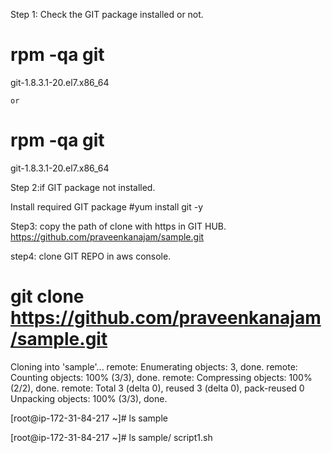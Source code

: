 Step 1:
Check the GIT package installed or not.


# rpm -qa git
git-1.8.3.1-20.el7.x86_64

	or
# rpm -qa git
git-1.8.3.1-20.el7.x86_64


Step 2:if GIT package not installed.

Install required GIT package
#yum install git -y



Step3:
copy the path of clone with https in GIT HUB.
https://github.com/praveenkanajam/sample.git



step4:
clone GIT REPO in aws console.
# git clone https://github.com/praveenkanajam/sample.git
Cloning into 'sample'...
remote: Enumerating objects: 3, done.
remote: Counting objects: 100% (3/3), done.
remote: Compressing objects: 100% (2/2), done.
remote: Total 3 (delta 0), reused 3 (delta 0), pack-reused 0
Unpacking objects: 100% (3/3), done.

[root@ip-172-31-84-217 ~]# ls
sample

[root@ip-172-31-84-217 ~]# ls sample/
script1.sh



